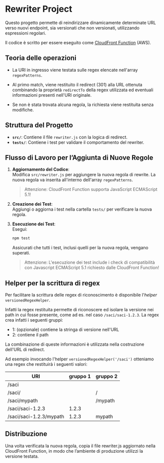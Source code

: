 # Rewriter Project

Questo progetto permette di reindirizzare dinamicamente determinate URL verso nuovi endpoint, sia versionati che non versionati, utilizzando espressioni regolari. 

Il codice è scritto per essere eseguito come [CloudFront Function](https://docs.aws.amazon.com/AmazonCloudFront/latest/DeveloperGuide/cloudfront-functions.html) (AWS). 

## Teoria delle operazioni

- La URI in ingresso viene testata sulle regex elencate nell'array `regexPatterns`. 

- Al primo match, viene restituito il redirect (301) alla URL ottenuta combinando la proprietà `redirectTo` della regex utilizzata ed eventuali informazioni presenti nell'URI originale.

- Se non è stata trovata alcuna regola, la richiesta viene restituita senza modifiche.

## Struttura del Progetto

- **`src/`**: Contiene il file `rewriter.js` con la logica di redirect.
- **`tests/`**: Contiene i test per validare il comportamento del rewriter.

## Flusso di Lavoro per l’Aggiunta di Nuove Regole

1. **Aggiornamento del Codice**:  
   Modifica `src/rewriter.js` per aggiungere la nuova regola di rewrite. La nuova regola va inserita all'interno dell'array `regexPatterns`. 

   > Attenzione: CloudFront Function supporta JavaScript ECMAScript 5.1!

2. **Creazione dei Test**:  
   Aggiungi o aggiorna i test nella cartella `tests/` per verificare la nuova regola.

3. **Esecuzione dei Test**:  
   Esegui:
   ```bash
   npm test
    ```

   Assicurati che tutti i test, inclusi quelli per la nuova regola, vengano superati.

   > Attenzione: L'esecuzione dei test include i check di compatibilità con Javascript ECMAScript 5.1 richiesto dalle CloudFront Function!

## Helper per la scrittura di regex
Per facilitare la scrittura delle regex di riconoscimento è disponibile l'_helper_ `versionedRegexHelper`. 

Infatti la regex restituita permette di riconoscere ed isolare la versione nei path in cui fosse presente, come ad es. nel caso `/saci/saci-1.2.3`.
La regex crea infatti i seguenti gruppi:

- 1: (opzionale) contiene la stringa di versione nell'URL
- 2: contiene il path

La combinazione di queste informazioni è utilizzata nella costruzione dell'URL di redirect.

Ad esempio invocando l'helper `versionedRegexHelper('/saci')` otteniamo una regex che restituirà i seguenti valori:

| URI | gruppo 1 | gruppo 2
| --- | ------- | ----
| /saci | | 
| /saci/ | | /
| /saci/mypath | | /mypath
| /saci/saci-1.2.3 | 1.2.3 |
| /saci/saci-1.2.3/mypath | 1.2.3 | mypath

## Distribuzione
Una volta verificata la nuova regola, copia il file rewriter.js aggiornato nella CloudFront Function, in modo che l’ambiente di produzione utilizzi la versione testata.